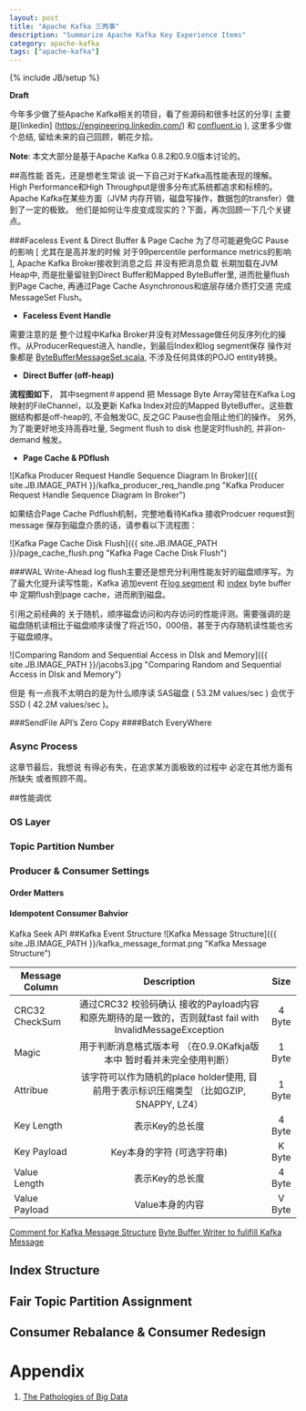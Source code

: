 ```yaml
---
layout: post
title: "Apache Kafka 三两事"
description: "Summarize Apache Kafka Key Experience Items"
category: apache-kafka 
tags: ["apache-kafka"]
---
```

{% include JB/setup %}**Draft**

今年多少做了些Apache Kafka相关的项目，看了些源码和很多社区的分享( 主要是[linkedin] (https://engineering.linkedin.com/) 和 [confluent.io](http://www.confluent.io/blog/) ), 这里多少做个总结, 留给未来的自己回顾，朝花夕拾。

**Note**: 本文大部分是基于Apache Kafka 0.8.2和0.9.0版本讨论的。
				
##高性能
首先，还是想老生常谈 说一下自己对于Kafka高性能表现的理解。
High Performance和High Throughput是很多分布式系统都追求和标榜的。Apache Kafka在某些方面（JVM 内存开销，磁盘写操作，数据包的transfer）做到了一定的极致。
他们是如何让牛皮变成现实的？下面，再次回顾一下几个关键点。

###Faceless Event & Direct Buffer & Page Cache
为了尽可能避免GC Pause的影响 [ 尤其在是高并发的时候 对于99percentile performance metrics的影响 ], Apache Kafka Broker接收到消息之后 并没有把消息负载 长期加载在JVM Heap中, 而是批量留驻到Direct Buffer和Mapped ByteBuffer里, 进而批量flush到Page Cache, 再通过Page Cache Asynchronous和底层存储介质打交道 完成MessageSet Flush。

* **Faceless Event Handle**

需要注意的是 整个过程中Kafka Broker并没有对Message做任何反序列化的操作。从ProducerRequest进入 handle，到最后Index和log segment保存 操作对象都是 [ByteBufferMessageSet.scala](https://github.com/apache/kafka/blob/trunk/core/src/main/scala/kafka/message/ByteBufferMessageSet.scala), 不涉及任何具体的POJO entity转换。

* **Direct Buffer (off-heap)**

**流程图如下**， 其中segment＃append 把 Message Byte Array常驻在Kafka Log 映射的FileChannel，以及更新 Kafka Index对应的Mapped ByteBuffer。这些数据结构都是off-heap的, 不会触发GC, 反之GC Pause也会阻止他们的操作。
另外,为了能更好地支持高吞吐量, Segment flush to disk 也是定时flush的, 并非on-demand 触发。

* **Page Cache & PDflush**

![Kafka Producer Request Handle Sequence Diagram In Broker]({{ site.JB.IMAGE_PATH }}/kafka_producer_req_handle.png "Kafka Producer Request Handle Sequence Diagram In Broker")

如果结合Page Cache Pdflush机制，完整地看待Kafka 接收Prodcuer request到message 保存到磁盘介质的话，请参看以下流程图：

![Kafka Page Cache Disk Flush]({{ site.JB.IMAGE_PATH }}/page_cache_flush.png "Kafka Page Cache Disk Flush")

###WAL
Write-Ahead log flush主要还是想充分利用性能友好的磁盘顺序写。为了最大化提升读写性能，Kafka 追加event 在[log segment](https://github.com/apache/kafka/blob/trunk/core/src/main/scala/kafka/log/LogSegment.scala#L97) 和 [index](https://github.com/apache/kafka/blob/trunk/core/src/main/scala/kafka/log/LogSegment.scala#L105) byte buffer中 定期flush到page cache，进而刷到磁盘。

引用之前经典的 关于随机，顺序磁盘访问和内存访问的性能评测。需要强调的是磁盘随机读相比于磁盘顺序读慢了将近150，000倍，甚至于内存随机读性能也劣于磁盘顺序。

![Comparing Random and Sequential Access in DIsk and Memory]({{ site.JB.IMAGE_PATH }}/jacobs3.jpg "Comparing Random and Sequential Access in DIsk and Memory")

但是 有一点我不太明白的是为什么顺序读 SAS磁盘 ( 53.2M values/sec ) 会优于SSD ( 42.2M values/sec )。

###SendFile API’s Zero Copy
####Batch EveryWhere
### Async Process

这章节最后，我想说 有得必有失，在追求某方面极致的过程中 必定在其他方面有所缺失 或者照顾不周。

##性能调优
### OS Layer
### Topic Partition Number
### Producer & Consumer Settings
#### Order Matters
#### Idempotent Consumer Bahvior


Kafka Seek API
##Kafka Event Structure
![Kafka Message Structure]({{ site.JB.IMAGE_PATH }}/kafka_message_format.png "Kafka Message Structure")

| Message   Column      | Description           | Size  |
| ------------- |:-------------:| :---------------:|
| CRC32 CheckSum | 通过CRC32 校验码确认 接收的Payload内容和原先期待的是一致的，否则就fast fail with InvalidMessageException    |    4 Byte |
| Magic | 用于判断消息格式版本号 （在0.9.0Kafkja版本中 暂时看并未完全使用判断）   |    1 Byte |
| Attribue | 该字符可以作为随机的place holder使用, 目前用于表示标识压缩类型 （比如GZIP, SNAPPY, LZ4）   |    1 Byte |
| Key Length |  表示Key的总长度  |    4 Byte |
| Key Payload | Key本身的字符 (可选字符串)  |    K Byte |
| Value Length |  表示Key的总长度  |    4 Byte |
| Value Payload | Value本身的内容   |    V Byte |

[Comment for Kafka Message Structure](https://github.com/apache/kafka/blob/0.9.0/core/src/main/scala/kafka/message/Message.scala#L70-L82)
[Byte Buffer Writer to fulifill Kafka Message](https://github.com/apache/kafka/blob/0.9.0/core/src/main/scala/kafka/message/Message.scala#L100-L131)

## Index Structure
## Fair Topic Partition Assignment
## Consumer Rebalance & Consumer Redesign

# Appendix
1. [The Pathologies of Big Data](http://queue.acm.org/detail.cfm?id=1563874)
